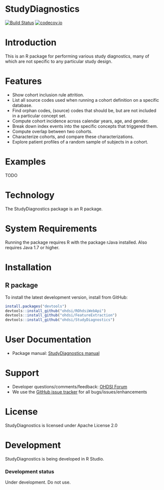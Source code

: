 StudyDiagnostics
================

[![Build Status](https://travis-ci.org/OHDSI/StudyDiagnostics.svg?branch=master)](https://travis-ci.org/OHDSI/StudyDiagnostics)
[![codecov.io](https://codecov.io/github/OHDSI/StudyDiagnostics/coverage.svg?branch=master)](https://codecov.io/github/OHDSI/StudyDiagnostics?branch=master)

Introduction
============
This is an R package for performing various study diagnostics, many of which are not specific to any particular study design.

Features
========
- Show cohort inclusion rule attrition. 
- List all source codes used when running a cohort definition on a specific database.
- Find orphan codes, (source) codes that should be, but are not included in a particular concept set.
- Compute cohort incidence across calendar years, age, and gender.
- Break down index events into the specific concepts that triggered them.
- Compute overlap between two cohorts.
- Characterize cohorts, and compare these characterizations.
- Explore patient profiles of a random sample of subjects in a cohort.

Examples
========
TODO

Technology
==========
The StudyDiagnostics package is an R package.

System Requirements
===================
Running the package requires R with the package rJava installed. Also requires Java 1.7 or higher.

Installation
=============
## R package

To install the latest development version, install from GitHub:

```r
install.packages("devtools")
devtools::install_github("ohdsi/ROhdsiWebApi")
devtools::install_github("ohdsi/FeatureExtraction")
devtools::install_github("ohdsi/StudyDiagnostics")
```

User Documentation
==================
* Package manual: [StudyDiagnostics manual](https://ohdsi.github.io/StudyDiagnostics/reference/index.html) 

Support
=======
* Developer questions/comments/feedback: <a href="http://forums.ohdsi.org/c/developers">OHDSI Forum</a>
* We use the <a href="https://github.com/OHDSI/StudyDiagnostics/issues">GitHub issue tracker</a> for all bugs/issues/enhancements

License
=======
StudyDiagnostics is licensed under Apache License 2.0

Development
===========
StudyDiagnostics is being developed in R Studio.

### Development status

Under development. Do not use.
